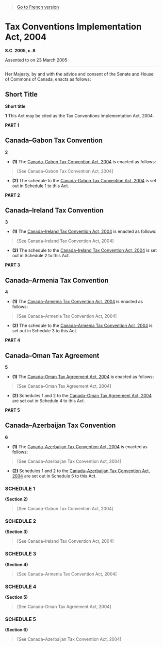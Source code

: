 > [Go to French version](/fr/Lois/Lois%20du%20Canada/2005/ch.%208.md)

# Tax Conventions Implementation Act, 2004

**S.C. 2005, c. 8**


Assented to on 23 March 2005

----------



Her Majesty, by and with the advice and consent of the Senate and House of Commons of Canada, enacts as follows:






## Short Title



**Short title**

**1** This Act may be cited as the Tax Conventions Implementation Act, 2004.




**PART 1** 
## Canada–Gabon Tax Convention


**2** 

- **(1)** The 
[Canada–Gabon Tax Convention Act, 2004](/en/Acts/Statutes%20of%20Canada/2005/c.%208,%20s.%202.md) is enacted as follows:
> [See 
Canada–Gabon Tax Convention Act, 2004]

- **(2)** The schedule to the 
[Canada–Gabon Tax Convention Act, 2004](/en/Acts/Statutes%20of%20Canada/2005/c.%208,%20s.%202.md) is set out in Schedule 1 to this Act.




**PART 2** 
## Canada–Ireland Tax Convention


**3** 

- **(1)** The 
[Canada–Ireland Tax Convention Act, 2004](/en/Acts/Statutes%20of%20Canada/2005/c.%208,%20s.%203.md) is enacted as follows:
> [See 
Canada–Ireland Tax Convention Act, 2004]

- **(2)** The schedule to the 
[Canada–Ireland Tax Convention Act, 2004](/en/Acts/Statutes%20of%20Canada/2005/c.%208,%20s.%203.md) is set out in Schedule 2 to this Act.




**PART 3** 
## Canada–Armenia Tax Convention


**4** 

- **(1)** The 
[Canada–Armenia Tax Convention Act, 2004](/en/Acts/Statutes%20of%20Canada/2005/c.%208,%20s.%204.md) is enacted as follows:
> [See 
Canada–Armenia Tax Convention Act, 2004]

- **(2)** The schedule to the 
[Canada–Armenia Tax Convention Act, 2004](/en/Acts/Statutes%20of%20Canada/2005/c.%208,%20s.%204.md) is set out in Schedule 3 to this Act.




**PART 4** 
## Canada–Oman Tax Agreement


**5** 

- **(1)** The 
[Canada–Oman Tax Agreement Act, 2004](/en/Acts/Statutes%20of%20Canada/2005/c.%208,%20s.%205.md) is enacted as follows:
> [See 
Canada–Oman Tax Agreement Act, 2004]

- **(2)** Schedules 1 and 2 to the 
[Canada–Oman Tax Agreement Act, 2004](/en/Acts/Statutes%20of%20Canada/2005/c.%208,%20s.%205.md) are set out in Schedule 4 to this Act.




**PART 5** 
## Canada–Azerbaijan Tax Convention


**6** 

- **(1)** The 
[Canada–Azerbaijan Tax Convention Act, 2004](/en/Acts/Statutes%20of%20Canada/2005/c.%208,%20s.%206.md) is enacted as follows:
> [See 
Canada–Azerbaijan Tax Convention Act, 2004]

- **(2)** Schedules 1 and 2 to the 
[Canada–Azerbaijan Tax Convention Act, 2004](/en/Acts/Statutes%20of%20Canada/2005/c.%208,%20s.%206.md) are set out in Schedule 5 to this Act.




### **SCHEDULE 1**
****(Section 2)****
> [See Canada–Gabon Tax Convention Act, 2004]



### **SCHEDULE 2**
****(Section 3)****
> [See Canada–Ireland Tax Convention Act, 2004]



### **SCHEDULE 3**
****(Section 4)****
> [See Canada–Armenia Tax Convention Act, 2004]



### **SCHEDULE 4**
****(Section 5)****
> [See Canada–Oman Tax Agreement Act, 2004]



### **SCHEDULE 5**
****(Section 6)****
> [See Canada–Azerbaijan Tax Convention Act, 2004]

